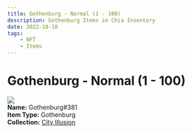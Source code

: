 ```yaml
---
title: Gothenburg - Normal (1 - 100)
description: Gothenburg Items in Chia Inventory
date: 2022-10-10
tags:
    - NFT
    - Items
---
```


# Gothenburg - Normal (1 - 100)
<div class="item_thumbnail">
<img loading="lazy" src="https://fjwlmy63rliatsi5erdtf4ueih22ysud7wytkvyr35an4c4v.arweave.net/Kmy2Y9uK-0AnJHSRHMvKEQf-WsSoP9sTVXEd9A3guVo"><br/>
<div><strong>Name:</strong> Gothenburg#381</div>
<div><strong>Item Type:</strong> Gothenburg</div>
<div><strong>Collection:</strong> <a href="https://www.spacescan.io/xch/nft/collection/col1lend2dcn558km4wcwta4xnkfv3xpcmlp9kyt0m909emvfxechlyqdl5ndg">City Illusion</a></div>
</div>


